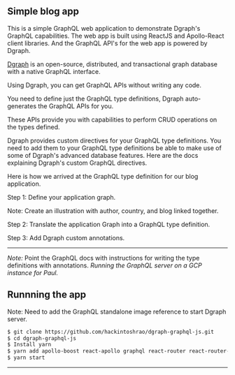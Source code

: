 ## Simple blog app
This is a simple GraphQL web application to demonstrate Dgraph's GraphQL capabilities.
The web app is built using ReactJS and Apollo-React client libraries.
And the GraphQL API's for the web app is powered by Dgraph.

[Dgraph](https://graphql.dgraph.io) is an open-source, distributed, and transactional graph database with a native GraphQL interface.

Using Dgraph, you can get GraphQL APIs without writing any code.

You need to define just the GraphQL type definitions, Dgraph auto-generates the GraphQL APIs for you.

These APIs provide you with capabilities to perform CRUD operations on the types defined.

Dgraph provides custom directives for your GraphQL type definitions. You need to add them to your GraphQL type definitions be able to make use of some of Dgraph's advanced database features.
Here are the docs explaining Dgraph's custom GraphQL directives.

Here is how we arrived at the GraphQL type definition for our blog application. 

Step 1: Define your application graph.
 
Note: Create an illustration with author, country, and blog linked together.

Step 2: Translate the application Graph into a GraphQL type definition. 

Step 3: Add Dgraph custom annotations. 

----


*Note:* Point the GraphQL docs with instructions for writing the type definitions with annotations.
*Running the GraphQL server on a GCP instance for Paul.*


## Runnning the app 
Note: Need to add the GraphQL standalone image reference to start Dgraph server.

```sh
$ git clone https://github.com/hackintoshrao/dgraph-graphql-js.git
$ cd dgraph-graphql-js
$ Install yarn
$ yarn add apollo-boost react-apollo graphql react-router react-router-dom
$ yarn start
```

---






